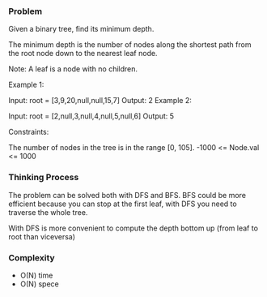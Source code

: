 ### Problem

Given a binary tree, find its minimum depth.

The minimum depth is the number of nodes along the shortest path from the root node down to the nearest leaf node.

Note: A leaf is a node with no children.

Example 1:


Input: root = [3,9,20,null,null,15,7]
Output: 2
Example 2:

Input: root = [2,null,3,null,4,null,5,null,6]
Output: 5
 

Constraints:

The number of nodes in the tree is in the range [0, 105].
-1000 <= Node.val <= 1000

### Thinking Process

The problem can be solved both with DFS and BFS. BFS could be more efficient because you can stop at the first leaf, with DFS you need to traverse the whole tree.

With DFS is more convenient to compute the depth bottom up (from leaf to root than viceversa)

### Complexity

* O(N) time
* O(N) spece
